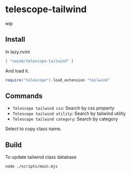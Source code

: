 # telescope-tailwind

wip

## Install

In lazy.nvim

```lua
{ "nazo6/telescope-tailwind" }
```

And load it.

```lua
require("telescope").load_extension "tailwind"
```

## Commands

- `Telescope tailwind css`: Search by css property
- `Telescope tailwind utility`: Search by tailwind utility
- `Telescope tailwind category`: Search by category

Select to copy class name.

## Build

To update tailwind class database

```sh
node ./scripts/main.mjs
```
